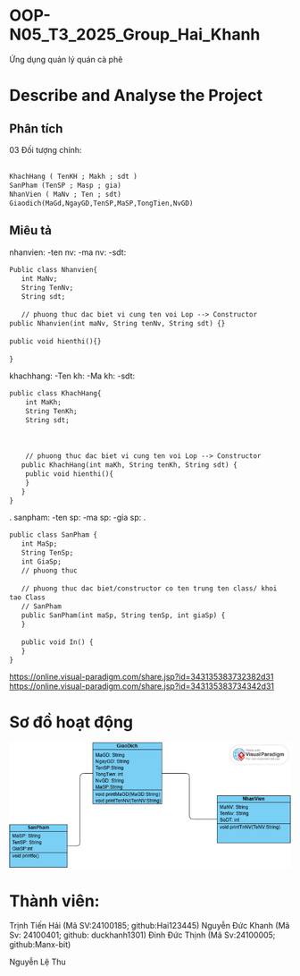 # OOP-N05_T3_2025_Group_Hai_Khanh

Ứng dụng quản lý quán cà phê

# Describe and Analyse the Project 

## Phân tích

03 Đối tượng chính:

```

KhachHang ( TenKH ; Makh ; sdt )
SanPham (TenSP ; Masp ; gia)
NhanVien ( MaNv ; Ten ; sdt)
Giaodich(MaGd,NgayGD,TenSP,MaSP,TongTien,NvGD)

```

## Miêu tả
nhanvien: 
 -ten nv:
 -ma nv:
 -sdt:

 ```
 Public class Nhanvien{
    int MaNv;
    String TenNv;
    String sdt;

    // phuong thuc dac biet vi cung ten voi Lop --> Constructor
public Nhanvien(int maNv, String tenNv, String sdt) {}

public void hienthi(){}

}

```
khachhang:
 -Ten kh:
 -Ma kh:
 -sdt:
```
public class KhachHang{
    int MaKh;
    String TenKh;
    String sdt;



    // phuong thuc dac biet vi cung ten voi Lop --> Constructor
   public KhachHang(int maKh, String tenKh, String sdt) {
    public void hienthi(){
    }
   }
}
```
 .
sanpham:
 -ten sp:
 -ma sp:
 -gia sp:
 .
 ```
 public class SanPham {
    int MaSp;
    String TenSp;
    int GiaSp;
    // phuong thuc

    // phuong thuc dac biet/constructor co ten trung ten class/ khoi tao Class
    // SanPham
    public SanPham(int maSp, String tenSp, int giaSp) {
    }

    public void In() {
    }
}
 ```
https://online.visual-paradigm.com/share.jsp?id=343135383732382d31
https://online.visual-paradigm.com/share.jsp?id=343135383734342d31
# Sơ đồ hoạt động

<img src="images/Untitled.png">

# Thành viên:

Trịnh Tiến Hải (Mã SV:24100185; github:Hai123445)
Nguyễn Đức Khanh (Mã Sv: 24100401; github: duckhanh1301)
Đinh Đức Thịnh (Mã Sv:24100005; github:Manx-bit)

Nguyễn Lệ Thu
